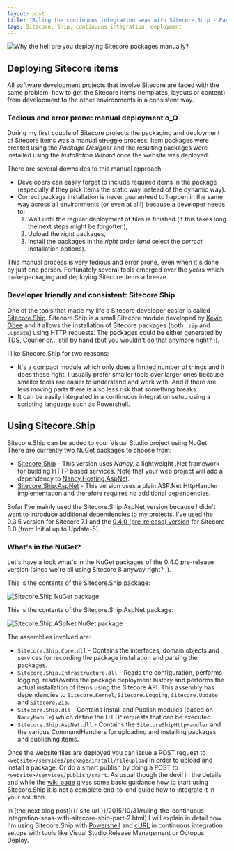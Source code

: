 ```yaml
---
layout: post
title: "Ruling the continuous integration seas with Sitecore.Ship - Part 1"
tags: Sitecore, Ship, continuous integration, deployment
---
```


<img class="u-max-full-width" src="{{ site.url }}/assets/2015/10/21/picard_packages.jpg" alt="Why the hell are you deploying Sitecore packages manually?">

## Deploying Sitecore items
All software development projects that involve Sitecore are faced with the same problem: 
how to get the Sitecore items (templates, layouts or content) from development to the 
other environments in a consistent way.

### Tedious and error prone: manual deployment o_O
During my first couple of Sitecore projects the packaging and deployment of Sitecore items 
was a manual ~~struggle~~ process. Item packages were created using the _Package Designer_ and the resulting packages 
were installed using the _Installation Wizard_ once the website was deployed.

There are several downsides to this manual approach:

- Developers can easily forget to include required items in the package (especially if they pick items 
 the static way instead of the dynamic way).
- Correct package installation is never guaranteed to happen in the same way across all 
environments (or even at all!) because a developer needs to: 
  1. Wait until the regular deployment of files is finished (if this takes long the next steps might be forgotten), 
  2. Upload the _right_ packages,
  3. Install the packages in the _right_ order (_and_ select the _correct_ installation options).

This manual process is very tedious and error prone, even when it's done by just one person. Fortunately several tools emerged over the years which make packaging and deploying Sitecore items a breeze.

### Developer friendly and consistent: Sitecore Ship
One of the tools that made my life a Sitecore developer easier is called [Sitecore.Ship](https://github.com/kevinobee/Sitecore.Ship). 
Sitecore.Ship is a small Sitecore module developed by [Kevin Obee](https://twitter.com/kevinobee) and it allows the installation
of Sitecore packages (both `.zip` and `.update`) using HTTP requests. The packages could be either generated by [TDS](http://teamdevelopmentforsitecore.com/), [Courier](https://github.com/adoprog/Sitecore-Courier) or... still by hand (but you wouldn't do that anymore right? ;).

I like Sitecore.Ship for two reasons:

- It's a compact module which only does a limited number of things and it does these right. 
I usually prefer smaller tools over larger ones because smaller tools are easier to understand and work with. 
And if there are less moving parts there is also less risk that something breaks.
- It can be easily integrated in a continuous integration setup using a scripting language such as Powershell. 

## Using Sitecore.Ship
Sitecore.Ship can be added to your Visual Studio project using NuGet.
There are currently two NuGet packages to choose from:

- [Sitecore.Ship](https://www.nuget.org/packages/Sitecore.Ship/) - This version uses _Nancy_, a lightweight .Net framework for building HTTP based services. Note that your web project will add a dependency to [Nancy.Hosting.AspNet](https://www.nuget.org/packages/Nancy.Hosting.Aspnet/).
- [Sitecore.Ship.AspNet](https://www.nuget.org/packages/Sitecore.Ship.AspNet/) - This version uses a plain ASP.Net HttpHandler implementation and therefore requires no additional dependencies.

Sofar I've mainly used the Sitecore.Ship.AspNet version because I didn't want to introduce additional dependencies to my projects. 
I've used the 0.3.5 version for Sitecore 7.1 and the [0.4.0 (pre-release) version](https://www.myget.org/F/sitecore-ship-prerelease/)  for Sitecore 8.0 (from Initial up to Update-5).

### What's in the NuGet?
Let's have a look what's in the NuGet packages of the 0.4.0 pre-release version (since we're all using Sitecore 8 anyway right? ;).

This is the contents of the Sitecore.Ship package:

<img class="u-max-full-width" src="{{ site.url }}/assets/2015/10/21/ship_nancy_nuget.png" alt="Sitecore.Ship NuGet package">

This is the contents of the Sitecore.Ship.AspNet package:

<img class="u-max-full-width" src="{{ site.url }}/assets/2015/10/21/ship_aspnet_nuget.png" alt="Sitecore.Ship.ASpNet NuGet package">

The assemblies involved are:

- `Sitecore.Ship.Core.dll` - Contains the interfaces, domain objects and services for recording the package installation and parsing the packages. 
- `Sitecore.Ship.Infrastructure.dll` - Reads the configuration, performs logging, reads/writes the package deployment history and performs the actual installation of items using the Sitecore API. This assembly has dependencies to `Sitecore.Kernel`, `Sitecore.Logging`, `Sitecore.Update` and `Sitecore.Zip`.
- `Sitecore.Ship.dll` - Contains Install and Publish modules (based on `NancyModule`) which define the HTTP requests that can be executed.
- `Sitecore.Ship.AspNet.dll` - Contains the `SitecoreShipHttpHandler` and the various CommandHandlers for uploading and installing packages and publishing items.

Once the website files are deployed you can issue a POST request to `<website>/services/package/install/fileupload` in order to upload and install a package.
Or do a smart publish by doing a POST to `<website>/services/publish/smart`. 
As usual though the devil in the details and while the [wiki page](https://github.com/kevinobee/Sitecore.Ship/wiki) gives some basic guidance how to start using Sitecore.Ship it is not a complete end-to-end guide how to integrate it in your solution.

In [the next blog post]({{ site.url }}/2015/10/31/ruling-the-continuous-integration-seas-with-sitecore-ship-part-2.html) I will explain in detail how I'm using Sitecore.Ship with [Powershell](https://msdn.microsoft.com/en-us/mt173057.aspx) and [cURL](http://curl.haxx.se/) in continuous integration setups with tools like Visual Studio Release Management or Octopus Deploy.